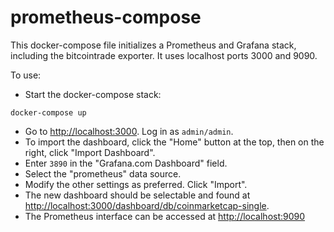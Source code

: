 # prometheus-compose

This docker-compose file initializes a Prometheus and Grafana stack, including the bitcointrade exporter. It uses localhost ports 3000 and 9090.

To use:

- Start the docker-compose stack:

```
docker-compose up
```

- Go to <http://localhost:3000>.  Log in as `admin/admin`.
- To import the dashboard, click the "Home" button at the top, then on the right, click "Import Dashboard".
- Enter `3890` in the "Grafana.com Dashboard" field.
- Select the "prometheus" data source.
- Modify the other settings as preferred. Click "Import".
- The new dashboard should be selectable and found at <http://localhost:3000/dashboard/db/coinmarketcap-single>.
- The Prometheus interface can be accessed at <http://localhost:9090>
